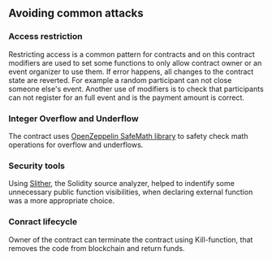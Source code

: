 ## Avoiding common attacks

### Access restriction

Restricting access is a common pattern for contracts and on this contract modifiers are used to set some functions to only allow contract owner or an event organizer to use them. If error happens, all changes to the contract state are reverted. For example a random participant can not close someone else's event. Another use of modifiers is to check that participants can not register for an full event and is the payment amount is correct. 

### Integer Overflow and Underflow

The contract uses [OpenZeppelin SafeMath library](https://github.com/OpenZeppelin/openzeppelin-solidity) to safety check math operations for overflow and underflows. 

### Security tools

Using [Slither](https://github.com/trailofbits/slither), the Solidity source analyzer, helped to indentify some unnecessary public function visibilities, when declaring external function was a more appropriate choice.

### Conract lifecycle

Owner of the contract can terminate the contract using Kill-function, that removes the code from blockchain and return funds. 